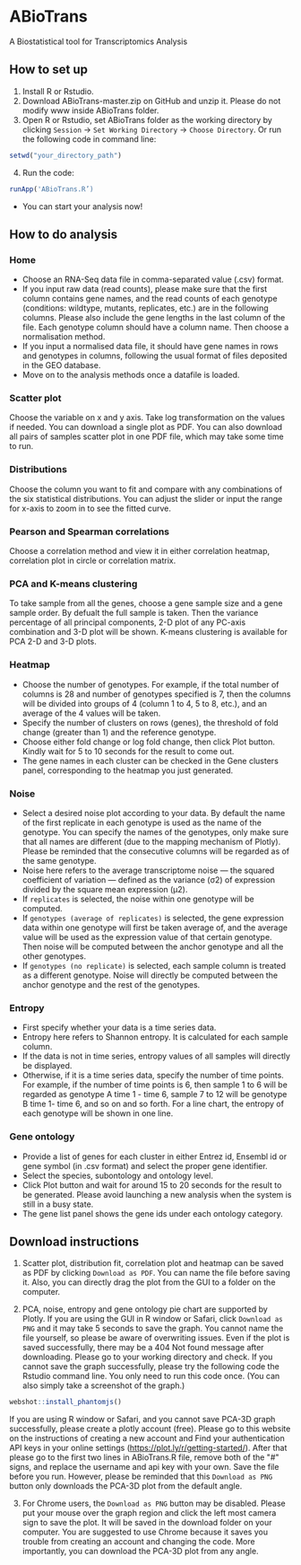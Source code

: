 # ABioTrans
A Biostatistical tool for Transcriptomics Analysis

## How to set up
1. Install R or Rstudio.
2. Download ABioTrans-master.zip on GitHub and unzip it. Please do not modify www inside ABioTrans folder.
3. Open R or Rstudio, set ABioTrans folder as the working directory by clicking `Session` -> `Set Working Directory` -> `Choose Directory`. Or run the following code in command line:
```R 
setwd("your_directory_path")
```
4. Run the code: 
```R
runApp('ABioTrans.R’)
```
* You can start your analysis now!

## How to do analysis
### Home
* Choose an RNA-Seq data file in comma-separated value (.csv) format. 
* If you input raw data (read counts), please make sure that the first column contains gene names, and the read counts of each genotype (conditions: wildtype, mutants, replicates, etc.) are in the following columns. Please also include the gene lengths in the last column of the file. Each genotype column should have a column name. Then choose a normalisation method.
* If you input a normalised data file, it should have gene names in rows and genotypes in columns, following the usual format of files deposited in the GEO database. 
* Move on to the analysis methods once a datafile is loaded.

### Scatter plot
 Choose the variable on x and y axis. Take log transformation on the values if needed. You can download a single plot as PDF. You can also download all pairs of samples scatter plot in one PDF file, which may take some time to run. 

### Distributions
 Choose the column you want to fit and compare with any combinations of the six statistical distributions. You can adjust the slider or input the range for x-axis to zoom in to see the fitted curve.

### Pearson and Spearman correlations
 Choose a correlation method and view it in either correlation heatmap, correlation plot in circle or correlation matrix.

### PCA and K-means clustering
 To take sample from all the genes, choose a gene sample size and a gene sample order. By defualt the full sample is taken. Then the variance percentage of all principal components,  2-D plot of any PC-axis combination and 3-D plot will be shown. K-means clustering is available for PCA 2-D and 3-D plots.

### Heatmap
* Choose the number of genotypes. For example, if the total number of columns is 28 and number of genotypes specified is 7, then the columns will be divided into groups of 4 (column 1 to 4, 5 to 8, etc.), and an average of the 4 values will be taken. 
* Specify the number of clusters on rows (genes), the threshold of fold change (greater than 1) and the reference genotype.
* Choose either fold change or log fold change, then click Plot button. Kindly wait for 5 to 10 seconds for the result to come out. 
* The gene names in each cluster can be checked in the Gene clusters panel, corresponding to the heatmap you just generated.

### Noise
* Select a desired noise plot according to your data. By default the name of the first replicate in each genotype is used as the name of the genotype. You can specify the names of the genotypes, only make sure that all names are different (due to the mapping mechanism of Plotly). Please be reminded that the consecutive columns will be regarded as of the same genotype.
* Noise here refers to the average transcriptome noise — the squared coefficient of variation — defined as the variance (σ2) of expression divided by the square mean expression (μ2). 
* If `replicates` is selected, the noise within one genotype will be computed. 
* If `genotypes (average of replicates)` is selected, the gene expression data within one genotype will first be taken average of, and the average value will be used as the expression value of that certain genotype. Then noise will be computed between the anchor genotype and all the other genotypes. 
* If `genotypes (no replicate)` is selected, each sample column is treated as a different genotype. Noise will directly be computed between the anchor genotype and the rest of the genotypes. 

### Entropy
* First specify whether your data is a time series data.
* Entropy here refers to Shannon entropy. It is calculated for each sample column.
* If the data is not in time series, entropy values of all samples will directly be displayed. 
* Otherwise, if it is a time series data, specify the number of time points. For example, if the number of time points is 6, then sample 1 to 6 will be regarded as genotype A time 1 - time 6, sample 7 to 12 will be genotype B time 1- time 6, and so on and so forth. For a line chart, the entropy of each genotype will be shown in one line. 

### Gene ontology
* Provide a list of genes for each cluster in either Entrez id, Ensembl id or gene symbol (in .csv format) and select the proper gene identifier.
* Select the species, subontology and ontology level.
* Click Plot button and wait for around 15 to 20 seconds for the result to be generated. Please avoid launching a new analysis when the system is still in a busy state. 
* The gene list panel shows the gene ids under each ontology category. 

## Download instructions
1. Scatter plot, distribution fit, correlation plot and heatmap can be saved as PDF by clicking `Download as PDF`. You can name the file before saving it. Also, you can directly drag the plot from the GUI to a folder on the computer.

2. PCA, noise, entropy and gene ontology pie chart are supported by Plotly. If you are using the GUI in R window or Safari, click `Download as PNG` and it may take 5 seconds to save the graph. You cannot name the file yourself, so please be aware of overwriting issues. Even if the plot is saved successfully, there may be a 404 Not found message after downloading. Please go to your working directory and check. If you cannot save the graph successfully, please try the following code the Rstudio command line. You only need to run this code once. (You can also simply take a screenshot of the graph.)
```R
webshot::install_phantomjs()
```
If you are using R window or Safari, and you cannot save PCA-3D graph successfully, please create a plotly account (free). Please go to this website on the instructions of creating a new account and Find your authentication API keys in your online settings (https://plot.ly/r/getting-started/). After that please go to the first two lines in ABioTrans.R file, remove both of the "#" signs, and replace the username and api key with your own. Save the file before you run. However, please be reminded that this  `Download as PNG` button only downloads the PCA-3D plot from the default angle.

3. For Chrome users, the `Download as PNG` button may be disabled. Please put your mouse over the graph region and click the left most camera sign to save the plot. It will be saved in the download folder on your computer. You are suggested to use Chrome because it saves you trouble from creating an account and changing the code. More importantly, you can download the PCA-3D plot from any angle.

